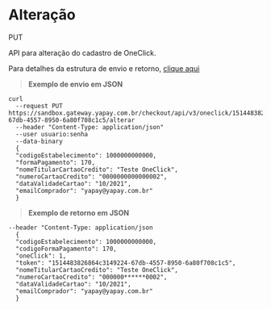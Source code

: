 # Alteração

<span class="put">PUT</span>

API para alteração do cadastro de OneClick.

Para detalhes da estrutura de envio e retorno, [clique aqui](tabela-oneclick.md?id=alterar-oneclick)

> **Exemplo de envio em JSON**

```curl
curl
  --request PUT https://sandbox.gateway.yapay.com.br/checkout/api/v3/oneclick/1514483826864c3149224-67db-4557-8950-6a80f708c1c5/alterar
  --header "Content-Type: application/json"
  --user usuario:senha
  --data-binary
  {
  "codigoEstabelecimento": 1000000000000,
  "formaPagamento": 170,
  "nomeTitularCartaoCredito": "Teste OneClick",
  "numeroCartaoCredito": "0000000000000002",
  "dataValidadeCartao": "10/2021",
  "emailComprador": "yapay@yapay.com.br"
  }
```

> **Exemplo de retorno em JSON**

```curl
--header "Content-Type: application/json
  { 
  "codigoEstabelecimento": 1000000000000,
  "codigoFormaPagamento": 170,
  "oneClick": 1,
  "token": "1514483826864c3149224-67db-4557-8950-6a80f708c1c5",
  "nomeTitularCartaoCredito": "Teste OneClick",
  "numeroCartaoCredito": "000000******0002",
  "dataValidadeCartao": "10/2021",
  "emailComprador": "yapay@yapay.com.br"
  }
```
